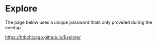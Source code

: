 # Explore

The page below uses a unique password thats only provided during the meetup

https://htbchicago.github.io/Explore/
